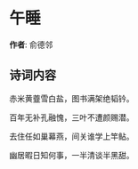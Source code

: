 # 午睡

**作者**: 俞德邻

## 诗词内容

赤米黄虀雪白盐，图书满架绝韬钤。

百年无补孔融愧，三叶不遭颜赐潜。

去住任如巢幕燕，间关谁学上竿鲇。

幽居暇日知何事，一半清谈半黑甜。

